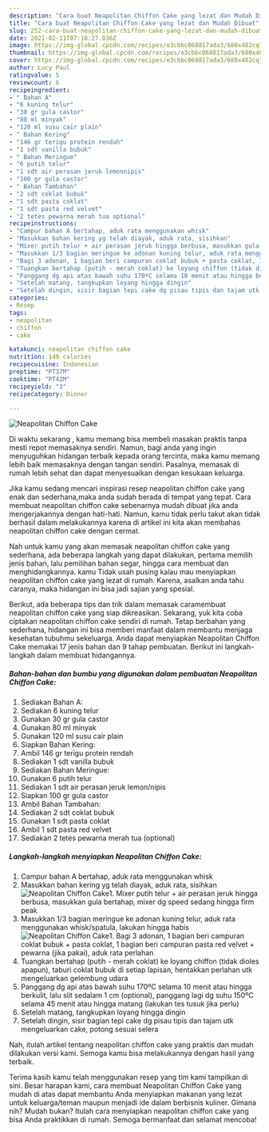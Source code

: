 ```yaml
---
description: "Cara buat Neapolitan Chiffon Cake yang lezat dan Mudah Dibuat"
title: "Cara buat Neapolitan Chiffon Cake yang lezat dan Mudah Dibuat"
slug: 252-cara-buat-neapolitan-chiffon-cake-yang-lezat-dan-mudah-dibuat
date: 2021-02-11T07:18:27.036Z
image: https://img-global.cpcdn.com/recipes/e3cbbc068817ada3/680x482cq70/neapolitan-chiffon-cake-foto-resep-utama.jpg
thumbnail: https://img-global.cpcdn.com/recipes/e3cbbc068817ada3/680x482cq70/neapolitan-chiffon-cake-foto-resep-utama.jpg
cover: https://img-global.cpcdn.com/recipes/e3cbbc068817ada3/680x482cq70/neapolitan-chiffon-cake-foto-resep-utama.jpg
author: Lucy Paul
ratingvalue: 5
reviewcount: 6
recipeingredient:
- " Bahan A"
- "6 kuning telur"
- "30 gr gula castor"
- "80 ml minyak"
- "120 ml susu cair plain"
- " Bahan Kering"
- "146 gr terigu protein rendah"
- "1 sdt vanilla bubuk"
- " Bahan Meringue"
- "6 putih telur"
- "1 sdt air perasan jeruk lemonnipis"
- "100 gr gula castor"
- " Bahan Tambahan"
- "2 sdt coklat bubuk"
- "1 sdt pasta coklat"
- "1 sdt pasta red velvet"
- "2 tetes pewarna merah tua optional"
recipeinstructions:
- "Campur bahan A bertahap, aduk rata menggunakan whisk"
- "Masukkan bahan kering yg telah diayak, aduk rata, sisihkan"
- "Mixer putih telur + air perasan jeruk hingga berbusa, masukkan gula bertahap, mixer dg speed sedang hingga firm peak"
- "Masukkan 1/3 bagian meringue ke adonan kuning telur, aduk rata menggunakan whisk/spatula, lakukan hingga habis"
- "Bagi 3 adonan, 1 bagian beri campuran coklat bubuk + pasta coklat, 1 bagian beri campuran pasta red velvet + pewarna (jika pakai), aduk rata perlahan"
- "Tuangkan bertahap (putih - merah coklat) ke loyang chiffon (tidak dioles apapun), taburi coklat bubuk di setiap lapisan, hentakkan perlahan utk mengeluarkan gelembung udara"
- "Panggang dg api atas bawah suhu 170ºC selama 10 menit atau hingga berkulit, lalu slit sedalam 1 cm (optional), panggang lagi dg suhu 150ºC selama 45 menit atau hingga matang (lakukan tes tusuk jika perlu)"
- "Setelah matang, tangkupkan loyang hingga dingin"
- "Setelah dingin, sisir bagian tepi cake dg pisau tipis dan tajam utk mengeluarkan cake, potong sesuai selera"
categories:
- Resep
tags:
- neapolitan
- chiffon
- cake

katakunci: neapolitan chiffon cake 
nutrition: 149 calories
recipecuisine: Indonesian
preptime: "PT37M"
cooktime: "PT42M"
recipeyield: "3"
recipecategory: Dinner

---
```



![Neapolitan Chiffon Cake](https://img-global.cpcdn.com/recipes/e3cbbc068817ada3/680x482cq70/neapolitan-chiffon-cake-foto-resep-utama.jpg)

Di waktu  sekarang , kamu memang bisa membeli masakan praktis tanpa mesti repot memasaknya sendiri. Namun, bagi anda yang ingin menyuguhkan hidangan terbaik kepada orang tercinta, maka kamu memang lebih baik memasaknya dengan tangan sendiri. Pasalnya, memasak di rumah lebih sehat dan dapat menyesuaikan dengan kesukaan keluarga.

Jika kamu sedang mencari inspirasi resep neapolitan chiffon cake yang enak dan sederhana,maka anda sudah berada di tempat yang tepat. Cara membuat neapolitan chiffon cake  sebenarnya mudah dibuat jika anda mengerjakannya dengan hati-hati. Namun, kamu tidak perlu takut akan tidak berhasil dalam melakukannya 
karena di artikel ini kita akan membahas neapolitan chiffon cake dengan cermat.  



Nah untuk kamu yang akan memasak neapolitan chiffon cake yang sederhana, ada beberapa langkah yang dapat dilakukan, pertama memilih jenis bahan, lalu pemilihan bahan segar, hingga cara membuat dan menghidangkannya. kamu Tidak usah pusing kalau mau menyiapkan neapolitan chiffon cake yang lezat di rumah. Karena, asalkan anda  tahu caranya, maka hidangan ini bisa jadi sajian yang spesial.

Berikut, ada beberapa tips dan trik dalam memasak caramembuat neapolitan chiffon cake yang siap dikreasikan. Sekarang, yuk kita coba ciptakan neapolitan chiffon cake sendiri di rumah. Tetap berbahan yang sederhana, hidangan ini bisa memberi manfaat dalam membantu menjaga kesehatan tubuhmu sekeluarga. Anda dapat menyiapkan Neapolitan Chiffon Cake memakai 17 jenis bahan dan 9 tahap pembuatan. Berikut ini langkah-langkah dalam membuat hidangannya.

<!--inarticleads1-->

##### Bahan-bahan dan bumbu yang digunakan dalam pembuatan Neapolitan Chiffon Cake:

1. Sediakan  Bahan A:
1. Sediakan 6 kuning telur
1. Gunakan 30 gr gula castor
1. Gunakan 80 ml minyak
1. Gunakan 120 ml susu cair plain
1. Siapkan  Bahan Kering:
1. Ambil 146 gr terigu protein rendah
1. Sediakan 1 sdt vanilla bubuk
1. Sediakan  Bahan Meringue:
1. Gunakan 6 putih telur
1. Sediakan 1 sdt air perasan jeruk lemon/nipis
1. Siapkan 100 gr gula castor
1. Ambil  Bahan Tambahan:
1. Sediakan 2 sdt coklat bubuk
1. Gunakan 1 sdt pasta coklat
1. Ambil 1 sdt pasta red velvet
1. Sediakan 2 tetes pewarna merah tua (optional)




<!--inarticleads2-->

##### Langkah-langkah menyiapkan Neapolitan Chiffon Cake:

1. Campur bahan A bertahap, aduk rata menggunakan whisk
1. Masukkan bahan kering yg telah diayak, aduk rata, sisihkan
<img src="//assets-global.cpcdn.com/assets/icons/button_play-2c75c40dde080a61004c1f40b05d8f140eaff45d7e9e6481dc71c63d2e7c4909.png" alt="Neapolitan Chiffon Cake">1. Mixer putih telur + air perasan jeruk hingga berbusa, masukkan gula bertahap, mixer dg speed sedang hingga firm peak
1. Masukkan 1/3 bagian meringue ke adonan kuning telur, aduk rata menggunakan whisk/spatula, lakukan hingga habis
<img src="//assets-global.cpcdn.com/assets/icons/button_play-2c75c40dde080a61004c1f40b05d8f140eaff45d7e9e6481dc71c63d2e7c4909.png" alt="Neapolitan Chiffon Cake">1. Bagi 3 adonan, 1 bagian beri campuran coklat bubuk + pasta coklat, 1 bagian beri campuran pasta red velvet + pewarna (jika pakai), aduk rata perlahan
1. Tuangkan bertahap (putih - merah coklat) ke loyang chiffon (tidak dioles apapun), taburi coklat bubuk di setiap lapisan, hentakkan perlahan utk mengeluarkan gelembung udara
1. Panggang dg api atas bawah suhu 170ºC selama 10 menit atau hingga berkulit, lalu slit sedalam 1 cm (optional), panggang lagi dg suhu 150ºC selama 45 menit atau hingga matang (lakukan tes tusuk jika perlu)
1. Setelah matang, tangkupkan loyang hingga dingin
1. Setelah dingin, sisir bagian tepi cake dg pisau tipis dan tajam utk mengeluarkan cake, potong sesuai selera




Nah, itulah artikel tentang  neapolitan chiffon cake  yang praktis dan mudah dilakukan versi kami. Semoga kamu bisa melakukannya dengan hasil yang terbaik. 

Terima kasih kamu telah menggunakan resep yang tim kami tampilkan di sini. Besar harapan kami, cara membuat  Neapolitan Chiffon Cake yang mudah di atas dapat membantu Anda menyiapkan makanan yang lezat untuk keluarga/teman maupun menjadi ide dalam berbisnis kuliner. Gimana nih? Mudah bukan? Itulah cara menyiapkan neapolitan chiffon cake yang bisa Anda praktikkan di rumah. Semoga bermanfaat dan selamat mencoba!

